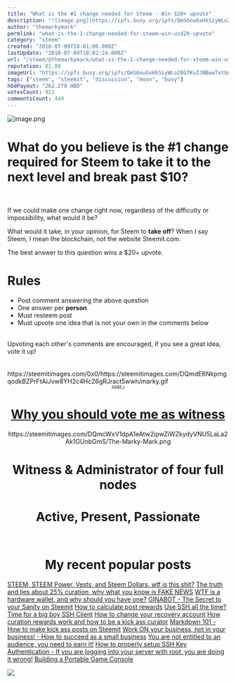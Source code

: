 ```yaml
---
title: "What is the #1 change needed for Steem - Win $20+ upvote"
description: "![image.png](https://ipfs.busy.org/ipfs/QmS6ouGxHkSiyWLo2BGTKvZJNBwwTxtUgGAf2ZchMQGxXh)  # What do you believe is the #1 change required for Steem to ..."
author: "themarkymark"
permlink: "what-is-the-1-change-needed-for-steem-win-usd20-upvote"
category: "steem"
created: "2018-07-09T18:01:06.000Z"
lastUpdate: "2018-07-09T18:02:24.000Z"
url: "/steem/@themarkymark/what-is-the-1-change-needed-for-steem-win-usd20-upvote"
reputation: 81.09
imageUrl: "https://ipfs.busy.org/ipfs/QmS6ouGxHkSiyWLo2BGTKvZJNBwwTxtUgGAf2ZchMQGxXh"
tags: ["steem", "steemit", "discussion", "moon", "busy"]
hbdPayout: "262.278 HBD"
votesCount: 921
commentsCount: 449
---
```


![image.png](https://ipfs.busy.org/ipfs/QmS6ouGxHkSiyWLo2BGTKvZJNBwwTxtUgGAf2ZchMQGxXh)

# What do you believe is the #1 change required for Steem to take it to the next level and break past $10?
</br>

If we could make one change right now, regardless of the difficulty or impossibility, what would it be?  

What would it take, in your opinion, for Steem to **take off**?  When I say Steem, I mean the blockchain, not the website Steemit.com.

The best answer to this question wins a $20+ upvote.  

# Rules

* Post comment answering the above question
* One answer per **person**
* Must resteem post
* Must upvote one idea that is not your own in the comments below

</br>
Upvoting each other's comments are encouraged, if you see a great idea, vote it up!  


</br>
</br>
</br>
https://steemitimages.com/0x0/https://steemitimages.com/DQmdE6NkpmgqodkBZPrFtAiJvw8YH2c4Hc26gRJract5wwh/marky.gif

<center><sub><sub> X48EJ </sub></sub></center>

# <center>  [Why you should vote me as witness](https://steemit.com/witness-category/@themarkymark/why-you-should-vote-for-themarkymark-as-witness)  </center> #
<center>https://steemitimages.com/DQmcWxV1dpA1eAtw2ipwZiWZkydyVNU5LaLa2Ak1GUnbGmS/The-Marky-Mark.png </center>

# <center> Witness & Administrator of four full nodes </center> #
# <center> Active, Present, Passionate </center> #


</br>

# <center> My recent popular posts </center> #

[STEEM, STEEM Power, Vests, and Steem Dollars. wtf is this shit?](https://steemit.com/steem/@themarkymark/steem-steem-power-vests-and-steem-dollars-wtf-is-this-shit)
[The truth and lies about 25% curation, why what you know is FAKE NEWS](https://steemit.com/curation/@themarkymark/the-truth-and-lies-about-25-curation-why-what-you-know-is-fake-news)
[WTF is a hardware wallet, and why should you have one?](https://steemit.com/bitcoin/@themarkymark/wtf-is-a-hardware-wallet-and-why-should-you-have-one)
[GINABOT - The Secret to your Sanity on Steemit](https://steemit.com/ginabot/@themarkymark/ginabot-the-secret-to-your-sanity-on-steemit)
[How to calculate post rewards](https://steemit.com/steemit/@themarkymark/how-to-calculate-post-rewards)
[Use SSH all the time? Time for a big boy SSH Client](https://steemit.com/linux/@themarkymark/use-ssh-all-the-time-time-for-a-big-boy-ssh-client)
[How to change your recovery account](https://steemit.com/steemit/@themarkymark/how-to-change-your-recovery-account)
[How curation rewards work and how to be a kick ass curator](https://steemit.com/curation/@themarkymark/how-curation-rewards-work-and-how-to-be-a-kick-ass-curator)
[Markdown 101 - How to make kick ass posts on Steemit](https://steemit.com/steemit/@themarkymark/markdown-101-how-to-make-kick-ass-posts-on-steemit)
[Work ON your business, not in your business! - How to succeed as a small business](https://steemit.com/business/@themarkymark/work-on-your-business-not-in-your-business-how-to-succeed-as-a-small-business)
[You are not entitled to an audience, you need to earn it!](https://steemit.com/steemit/@themarkymark/you-are-not-entitled-to-an-audience-you-need-to-earn-it)
[How to properly setup SSH Key Authentication - If you are logging into your server with root, you are doing it wrong!](https://steemit.com/sysadmin/@themarkymark/how-to-properly-setup-ssh-key-authentication-if-you-are-logging-into-your-server-with-root-you-are-doing-it-wrong)
[Building a Portable Game Console](https://steemit.com/raspberrypi/@themarkymark/building-a-portable-game-console)

[![](https://steemitimages.com/DQmPkQhAQceC7aHr4Gy5GKv7LMoiy47P7PyaNCeZBHMpFke/white-bg-with-drop-shadow.gif)](https://v2.steemconnect.com/sign/account-witness-vote?witness=themarkymark&approve=1)